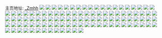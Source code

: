 主页地址: [_Zmhh](https://weibo.com/u/6096438902) 
![](https://wx4.sinaimg.cn/mw2000/006EA2fIly1h9lxce2u4bj30wh17bdqx.jpg) 
![](https://wx4.sinaimg.cn/mw2000/006EA2fIly1h9lxchp0wjj32c0340x6p.jpg) 
![](https://wx4.sinaimg.cn/mw2000/006EA2fIly1h9lxcd2cosj30t712y46h.jpg) 
![](https://wx4.sinaimg.cn/mw2000/006EA2fIly1h9lxcf7rajj30wh17c13d.jpg) 
![](https://wx4.sinaimg.cn/mw2000/006EA2fIly1h9lxcc0um8j32c0340u0x.jpg) 
![](https://wx4.sinaimg.cn/mw2000/006EA2fIly1h9lxcggisjj30wh17cwpo.jpg) 
![](https://wx4.sinaimg.cn/mw2000/006EA2fIly1h61xybuwt4j31ny2800xz.jpg) 
![](https://wx4.sinaimg.cn/mw2000/006EA2fIly1h61xydbn27j31nz27zkjl.jpg) 
![](https://wx4.sinaimg.cn/mw2000/006EA2fIly1h61xyeo7pfj31nw280qv5.jpg) 
![](https://wx4.sinaimg.cn/mw2000/006EA2fIly1h30104k27dj30wi17in59.jpg) 
![](https://wx4.sinaimg.cn/mw2000/006EA2fIly1h301042sjrj316o1kwhdt.jpg) 
![](https://wx4.sinaimg.cn/mw2000/006EA2fIly1h03qdkbwtij31o01o0u0x.jpg) 
![](https://wx4.sinaimg.cn/mw2000/006EA2fIly1h03qdmnvgxj32ao2aoqv5.jpg) 
![](https://wx4.sinaimg.cn/mw2000/006EA2fIly1h03qdkwfq1j31o01o0x61.jpg) 
![](https://wx4.sinaimg.cn/mw2000/006EA2fIly1gwn8j3k21uj32ao2ao7wj.jpg) 
![](https://wx4.sinaimg.cn/mw2000/006EA2fIly1gwn8jffdtxj31z41z4kjm.jpg) 
![](https://wx4.sinaimg.cn/mw2000/006EA2fIly1gwn8j12t21j32ao2ao1kz.jpg) 
![](https://wx4.sinaimg.cn/mw2000/006EA2fIly1gwn8jnfn5fj32c02c0kjm.jpg) 
![](https://wx4.sinaimg.cn/mw2000/006EA2fIly1gwn8jj689qj31o01o0e81.jpg) 
![](https://wx4.sinaimg.cn/mw2000/006EA2fIly1gwn8jhjg07j32ao2ao7wj.jpg) 
![](https://wx4.sinaimg.cn/mw2000/006EA2fIly1gwn8j6oosvj32ao2aokjm.jpg) 
![](https://wx4.sinaimg.cn/mw2000/006EA2fIly1gwn8jaa9rjj32ao2aohdv.jpg) 
![](https://wx4.sinaimg.cn/mw2000/006EA2fIly1gwn8jcxd4kj32ao2ao1kz.jpg) 
![](https://wx4.sinaimg.cn/mw2000/006EA2fIly1gs51y37t1bj316o1kwhdu.jpg) 
![](https://wx4.sinaimg.cn/mw2000/006EA2fIly1gs51y4vkknj316o1kwnpe.jpg) 
![](https://wx4.sinaimg.cn/mw2000/006EA2fIly1gs51y72usuj316o1kwqv6.jpg) 
![](https://wx4.sinaimg.cn/mw2000/006EA2fIly1gs51xxq978j30u014043w.jpg) 
![](https://wx4.sinaimg.cn/mw2000/006EA2fIly1gs51y0qi6qj32ao328hdu.jpg) 
![](https://wx4.sinaimg.cn/mw2000/006EA2fIly1gs51xz14sjj30mg0mg44n.jpg) 
![](https://wx4.sinaimg.cn/mw2000/006EA2fIly1gs51xyhvmnj31hc1wh7wh.jpg) 
![](https://wx4.sinaimg.cn/mw2000/006EA2fIly1gs51yab8zij31cc1cchdu.jpg) 
![](https://wx4.sinaimg.cn/mw2000/006EA2fIly1gs51yfrupxj61cc1ccx6p02.jpg) 
![](https://wx4.sinaimg.cn/mw2000/006EA2fIly1gs51yb8s4hj31ao0v47wh.jpg) 
![](https://wx4.sinaimg.cn/mw2000/006EA2fIly1gs51ycjmt4j31z41bf4qq.jpg) 
![](https://wx4.sinaimg.cn/mw2000/006EA2fIly1gs51ye7a9fj316o16o1kx.jpg) 
![](https://wx4.sinaimg.cn/mw2000/006EA2fIly1gpqlrrmq0uj31cc1cchdu.jpg) 
![](https://wx4.sinaimg.cn/mw2000/006EA2fIly1gpqlrttr8pj30sg0shkb5.jpg) 
![](https://wx4.sinaimg.cn/mw2000/006EA2fIly1gpqlseqwdoj31cc1ccu0y.jpg) 
![](https://wx4.sinaimg.cn/mw2000/006EA2fIly1gpqls105eoj31cc1ccx6q.jpg) 
![](https://wx4.sinaimg.cn/mw2000/006EA2fIly1gpqlrkkq7vj31v21vz7wj.jpg) 
![](https://wx4.sinaimg.cn/mw2000/006EA2fIly1gpqls7rbazj31cc1ccx6q.jpg) 
![](https://wx4.sinaimg.cn/mw2000/006EA2fIly1gpqlsjs5xoj31cc1cc4qq.jpg) 
![](https://wx4.sinaimg.cn/mw2000/006EA2fIly1gpqlssva2qj319p19bkjl.jpg) 
![](https://wx4.sinaimg.cn/mw2000/006EA2fIly1gpqlsot4grj316v16vnpd.jpg) 
![](https://wx4.sinaimg.cn/mw2000/006EA2fIly1gkuwvolyfcj31cc1sge82.jpg) 
![](https://wx4.sinaimg.cn/mw2000/006EA2fIly1gkuwvj20wbj31cc1cbhdt.jpg) 
![](https://wx4.sinaimg.cn/mw2000/006EA2fIly1gkuwwf622tj31cc1sge82.jpg) 
![](https://wx4.sinaimg.cn/mw2000/006EA2fIly1gkuwvrt7cvj319o1ouhdt.jpg) 
![](https://wx4.sinaimg.cn/mw2000/006EA2fIly1gkuwv8iqobj318v1sge82.jpg) 
![](https://wx4.sinaimg.cn/mw2000/006EA2fIly1gkuww2dyamj31cc1sgnpe.jpg) 
![](https://wx4.sinaimg.cn/mw2000/006EA2fIly1gkuwvf28n4j31sg1cc7wi.jpg) 
![](https://wx4.sinaimg.cn/mw2000/006EA2fIly1gkuwvwomujj31cc1sg7wi.jpg) 
![](https://wx4.sinaimg.cn/mw2000/006EA2fIly1gkuww89syyj31sg1cc1ky.jpg) 
![](https://wx4.sinaimg.cn/mw2000/006EA2fIly1gibh2nl9qvj31hc1hab29.jpg) 
![](https://wx4.sinaimg.cn/mw2000/006EA2fIly1gibh2qvq0jj31o01o0x6p.jpg) 
![](https://wx4.sinaimg.cn/mw2000/006EA2fIly1gibh2t7iumj31hc1h9e81.jpg) 
![](https://wx4.sinaimg.cn/mw2000/006EA2fIly1ghbm2ue6htj31cc1ccnpd.jpg) 
![](https://wx4.sinaimg.cn/mw2000/006EA2fIly1ghbm2s0zdjj31cc1ccb29.jpg) 
![](https://wx4.sinaimg.cn/mw2000/006EA2fIly1ghbm3espsjj31cc1ccqv5.jpg) 
![](https://wx4.sinaimg.cn/mw2000/006EA2fIly1ghbm2xixoxj32ao2aohdw.jpg) 
![](https://wx4.sinaimg.cn/mw2000/006EA2fIly1ghbm2jvef5j31cc1ccb2a.jpg) 
![](https://wx4.sinaimg.cn/mw2000/006EA2fIly1ghbm3h70foj32ao2aohdw.jpg) 
![](https://wx4.sinaimg.cn/mw2000/006EA2fIly1ghbm39bih7j32ao2aoqv7.jpg) 
![](https://wx4.sinaimg.cn/mw2000/006EA2fIly1ghbm2ra88aj30vc0udkhd.jpg) 
![](https://wx4.sinaimg.cn/mw2000/006EA2fIly1ghbm30mpdfj32c02c0hdw.jpg) 
![](https://wx4.sinaimg.cn/mw2000/006EA2fIly1gg08daw6fkj31o01o0u0y.jpg) 
![](https://wx4.sinaimg.cn/mw2000/006EA2fIly1gg08csxtjlj31o01o0e82.jpg) 
![](https://wx4.sinaimg.cn/mw2000/006EA2fIly1gg08d0gsnxj31o01o0qv6.jpg) 
![](https://wx4.sinaimg.cn/mw2000/006EA2fIly1gg08d722jmj31o01o0x6q.jpg) 
![](https://wx4.sinaimg.cn/mw2000/006EA2fIly1gg08dk4qosj31o01o0b2a.jpg) 
![](https://wx4.sinaimg.cn/mw2000/006EA2fIly1gg08d3bx4gj31o01o0u0y.jpg) 
![](https://wx4.sinaimg.cn/mw2000/006EA2fIly1gg08dd7b6aj31o01o0b2b.jpg) 
![](https://wx4.sinaimg.cn/mw2000/006EA2fIly1gg08dh1b73j31nd1ndkjl.jpg) 
![](https://wx4.sinaimg.cn/mw2000/006EA2fIly1gg08dendk6j31l71l7qv5.jpg) 
![](https://wx4.sinaimg.cn/mw2000/006EA2fIly1gekce6z3e4j31cc1cce82.jpg) 
![](https://wx4.sinaimg.cn/mw2000/006EA2fIly1gekce9o8ikj31cc1ccx6q.jpg) 
![](https://wx4.sinaimg.cn/mw2000/006EA2fIly1gekcee3cbej31cc1cc1kz.jpg) 
![](https://wx4.sinaimg.cn/mw2000/006EA2fIly1gekceib4mhj31cc1cc7wi.jpg) 
![](https://wx4.sinaimg.cn/mw2000/006EA2fIly1gekcegwsh9j31cc1ccu0y.jpg) 
![](https://wx4.sinaimg.cn/mw2000/006EA2fIly1gekcghi4zvj31cc1cc000.jpg) 
![](https://wx4.sinaimg.cn/mw2000/006EA2fIly1gdyge49x91j30vc0vcdrr.jpg) 
![](https://wx4.sinaimg.cn/mw2000/006EA2fIly1gdygdyy4t1j30vc0vch4e.jpg) 
![](https://wx4.sinaimg.cn/mw2000/006EA2fIly1gdyge2vlr3j30vc0vcngv.jpg) 
![](https://wx4.sinaimg.cn/mw2000/006EA2fIly1gdyge3ik17j30jg0go1aq.jpg) 
![](https://wx4.sinaimg.cn/mw2000/006EA2fIly1gdyge4tg6pj30vc0vcqp3.jpg) 
![](https://wx4.sinaimg.cn/mw2000/006EA2fIly1gdyge3y0gyj30jg0goh50.jpg) 
![](https://wx4.sinaimg.cn/mw2000/006EA2fIly1gdyge23gyyj33282aohdx.jpg) 
![](https://wx4.sinaimg.cn/mw2000/006EA2fIly1gdygdzi4bjj30vc0vcau5.jpg) 
![](https://wx4.sinaimg.cn/mw2000/006EA2fIly1gdygdy8gwtj32ao2aoe84.jpg) 
![](https://wx4.sinaimg.cn/mw2000/006EA2fIly1gagdm29a7kj32ao2ao4qs.jpg) 
![](https://wx4.sinaimg.cn/mw2000/006EA2fIly1gagdlx7r68j32ao2aox6s.jpg) 
![](https://wx4.sinaimg.cn/mw2000/006EA2fIly1gagdmhb4mwj32c02c0u0z.jpg) 
![](https://wx4.sinaimg.cn/mw2000/006EA2fIly1gagdm2zh9kj30rs0kuqa2.jpg) 
![](https://wx4.sinaimg.cn/mw2000/006EA2fIly1gagdmy5vs2j30u00ty7h6.jpg) 
![](https://wx4.sinaimg.cn/mw2000/006EA2fIly1gagdmwnldoj30ku0ku454.jpg) 
![](https://wx4.sinaimg.cn/mw2000/006EA2fIly1gagdmd4jddj32c02c0kjn.jpg) 
![](https://wx4.sinaimg.cn/mw2000/006EA2fIly1gagdm8peftj32c02c0x6s.jpg) 
![](https://wx4.sinaimg.cn/mw2000/006EA2fIly1gagdn23apxj32c02c0qv7.jpg) 
![](https://wx4.sinaimg.cn/mw2000/006EA2fIly1g98b7b1fcgj31cc1ccqv5.jpg) 
![](https://wx4.sinaimg.cn/mw2000/006EA2fIly1g98b7e4wucj31cc1ccnpd.jpg) 
![](https://wx4.sinaimg.cn/mw2000/006EA2fIly1g98b7hzjfnj31mo1mo4qq.jpg) 
![](https://wx4.sinaimg.cn/mw2000/006EA2fIly1g8s5tivpd3j32ao2aou0z.jpg) 
![](https://wx4.sinaimg.cn/mw2000/006EA2fIly1g8s5tphkk7j32ao2aob2b.jpg) 
![](https://wx4.sinaimg.cn/mw2000/006EA2fIly1g8s5tx0d2lj31z41z4npe.jpg) 
![](https://wx4.sinaimg.cn/mw2000/006EA2fIly1g8s5tsk0zaj31cc1cbhdt.jpg) 
![](https://wx4.sinaimg.cn/mw2000/006EA2fIly1g8s5u1a2fbj31ph18uqv5.jpg) 
![](https://wx4.sinaimg.cn/mw2000/006EA2fIly1g8s5u5ah8zj31hc1z41ky.jpg) 
